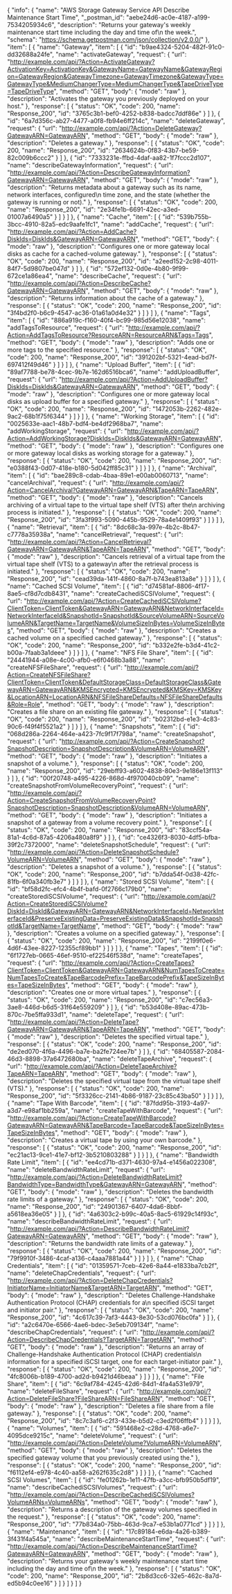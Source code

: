 {
  "info": {
    "name": "AWS Storage Gateway Service API Describe Maintenance Start Time",
    "_postman_id": "aebe24d6-ac0e-4187-a199-7534205934c6",
    "description": "Returns your gateway's weekly maintenance start time including the day and time of\n         the week.",
    "schema": "https://schema.getpostman.com/json/collection/v2.0.0/"
  },
  "item": [
    {
      "name": "Gateway",
      "item": [
        {
          "id": "b9ae4324-5204-482f-91c0-dd32688a24fe",
          "name": "activateGateway",
          "request": {
            "url": "http://example.com/api/?Action=ActivateGateway?ActivationKey=ActivationKey&GatewayName=GatewayName&GatewayRegion=GatewayRegion&GatewayTimezone=GatewayTimezone&GatewayType=GatewayType&MediumChangerType=MediumChangerType&TapeDriveType=TapeDriveType",
            "method": "GET",
            "body": {
              "mode": "raw"
            },
            "description": "Activates the gateway you previously deployed on your host."
          },
          "response": [
            {
              "status": "OK",
              "code": 200,
              "name": "Response_200",
              "id": "3765c3b1-bef0-4252-b838-badcc7ddf86e"
            }
          ]
        },
        {
          "id": "6a7d356c-ab27-4477-a0f8-fb94e6ff214c",
          "name": "deleteGateway",
          "request": {
            "url": "http://example.com/api/?Action=DeleteGateway?GatewayARN=GatewayARN",
            "method": "GET",
            "body": {
              "mode": "raw"
            },
            "description": "Deletes a gateway."
          },
          "response": [
            {
              "status": "OK",
              "code": 200,
              "name": "Response_200",
              "id": "2634624b-0f83-43b7-be59-82c009b6ccc2"
            }
          ]
        },
        {
          "id": "7333231e-ffbd-4daf-aa82-1f7fccc2d107",
          "name": "describeGatewayInformation",
          "request": {
            "url": "http://example.com/api/?Action=DescribeGatewayInformation?GatewayARN=GatewayARN",
            "method": "GET",
            "body": {
              "mode": "raw"
            },
            "description": "Returns metadata about a gateway such as its name, network interfaces, configured\n         time zone, and the state (whether the gateway is running or not)."
          },
          "response": [
            {
              "status": "OK",
              "code": 200,
              "name": "Response_200",
              "id": "2e34fe1b-6691-42ec-a3ed-01007a6490a5"
            }
          ]
        }
      ]
    },
    {
      "name": "Cache",
      "item": [
        {
          "id": "539b755b-3bcc-4910-82a5-edc9aafe1fc1",
          "name": "addCache",
          "request": {
            "url": "http://example.com/api/?Action=AddCache?DiskIds=DiskIds&GatewayARN=GatewayARN",
            "method": "GET",
            "body": {
              "mode": "raw"
            },
            "description": "Configures one or more gateway local disks as cache for a cached-volume gateway."
          },
          "response": [
            {
              "status": "OK",
              "code": 200,
              "name": "Response_200",
              "id": "a2eed152-2c98-4011-84f7-5d9807be047d"
            }
          ]
        },
        {
          "id": "572ef132-0d0e-4b80-9f99-672ce1a86ea4",
          "name": "describeCache",
          "request": {
            "url": "http://example.com/api/?Action=DescribeCache?GatewayARN=GatewayARN",
            "method": "GET",
            "body": {
              "mode": "raw"
            },
            "description": "Returns information about the cache of a gateway."
          },
          "response": [
            {
              "status": "OK",
              "code": 200,
              "name": "Response_200",
              "id": "3f4bd2f0-b6c9-4547-ac36-01a61a0d4e32"
            }
          ]
        }
      ]
    },
    {
      "name": "Tags",
      "item": [
        {
          "id": "886a919c-f160-40f4-bc99-985d56e12038",
          "name": "addTagsToResource",
          "request": {
            "url": "http://example.com/api/?Action=AddTagsToResource?ResourceARN=ResourceARN&Tags=Tags",
            "method": "GET",
            "body": {
              "mode": "raw"
            },
            "description": "Adds one or more tags to the specified resource."
          },
          "response": [
            {
              "status": "OK",
              "code": 200,
              "name": "Response_200",
              "id": "391202bf-5321-4ead-bd7f-697412f49d46"
            }
          ]
        }
      ]
    },
    {
      "name": "Upload Buffer",
      "item": [
        {
          "id": "89af7788-be78-4cec-9b7e-162d6516bca6",
          "name": "addUploadBuffer",
          "request": {
            "url": "http://example.com/api/?Action=AddUploadBuffer?DiskIds=DiskIds&GatewayARN=GatewayARN",
            "method": "GET",
            "body": {
              "mode": "raw"
            },
            "description": "Configures one or more gateway local disks as upload buffer for a specified gateway."
          },
          "response": [
            {
              "status": "OK",
              "code": 200,
              "name": "Response_200",
              "id": "1472053b-2262-482e-9ac2-68b1f75f6344"
            }
          ]
        }
      ]
    },
    {
      "name": "Working Storage",
      "item": [
        {
          "id": "0025633e-aac1-48b7-bdf4-be4df2968ba7",
          "name": "addWorkingStorage",
          "request": {
            "url": "http://example.com/api/?Action=AddWorkingStorage?DiskIds=DiskIds&GatewayARN=GatewayARN",
            "method": "GET",
            "body": {
              "mode": "raw"
            },
            "description": "Configures one or more gateway local disks as working storage for a gateway."
          },
          "response": [
            {
              "status": "OK",
              "code": 200,
              "name": "Response_200",
              "id": "e0388f43-0d07-418e-b180-5d042ff85c31"
            }
          ]
        }
      ]
    },
    {
      "name": "Archival",
      "item": [
        {
          "id": "bae289c8-cdab-4baa-89e1-e00ab0060713",
          "name": "cancelArchival",
          "request": {
            "url": "http://example.com/api/?Action=CancelArchival?GatewayARN=GatewayARN&TapeARN=TapeARN",
            "method": "GET",
            "body": {
              "mode": "raw"
            },
            "description": "Cancels archiving of a virtual tape to the virtual tape shelf (VTS) after the\n         archiving process is initiated."
          },
          "response": [
            {
              "status": "OK",
              "code": 200,
              "name": "Response_200",
              "id": "3fa3f993-5090-445b-9529-78a4e1409f93"
            }
          ]
        }
      ]
    },
    {
      "name": "Retrieval",
      "item": [
        {
          "id": "8dc68c3a-997e-4b2c-8b47-c7778a35938a",
          "name": "cancelRetrieval",
          "request": {
            "url": "http://example.com/api/?Action=CancelRetrieval?GatewayARN=GatewayARN&TapeARN=TapeARN",
            "method": "GET",
            "body": {
              "mode": "raw"
            },
            "description": "Cancels retrieval of a virtual tape from the virtual tape shelf (VTS) to a gateway\n         after the retrieval process is initiated."
          },
          "response": [
            {
              "status": "OK",
              "code": 200,
              "name": "Response_200",
              "id": "cead39da-141f-4860-8a7f-b743ea813a8e"
            }
          ]
        }
      ]
    },
    {
      "name": "Cached SCSI Volume",
      "item": [
        {
          "id": "d74581af-8806-4f17-8ae5-cf8d7cdb8431",
          "name": "createCachediSCSIVolume",
          "request": {
            "url": "http://example.com/api/?Action=CreateCachediSCSIVolume?ClientToken=ClientToken&GatewayARN=GatewayARN&NetworkInterfaceId=NetworkInterfaceId&SnapshotId=SnapshotId&SourceVolumeARN=SourceVolumeARN&TargetName=TargetName&VolumeSizeInBytes=VolumeSizeInBytes",
            "method": "GET",
            "body": {
              "mode": "raw"
            },
            "description": "Creates a cached volume on a specified cached gateway."
          },
          "response": [
            {
              "status": "OK",
              "code": 200,
              "name": "Response_200",
              "id": "b332e2fe-b3d4-41c2-b00a-7faab3a1deee"
            }
          ]
        }
      ]
    },
    {
      "name": "NFS File Share",
      "item": [
        {
          "id": "24441944-a08e-4c00-afb0-e6f0468b3a88",
          "name": "createNFSFileShare",
          "request": {
            "url": "http://example.com/api/?Action=CreateNFSFileShare?ClientToken=ClientToken&DefaultStorageClass=DefaultStorageClass&GatewayARN=GatewayARN&KMSEncrypted=KMSEncrypted&KMSKey=KMSKey&LocationARN=LocationARN&NFSFileShareDefaults=NFSFileShareDefaults&Role=Role",
            "method": "GET",
            "body": {
              "mode": "raw"
            },
            "description": "Creates a file share on an existing file gateway."
          },
          "response": [
            {
              "status": "OK",
              "code": 200,
              "name": "Response_200",
              "id": "b02312bd-e1e3-4c83-90c6-f49f4f5521a2"
            }
          ]
        }
      ]
    },
    {
      "name": "Snapshots",
      "item": [
        {
          "id": "068d286a-2264-464e-a423-7fc9f17f798a",
          "name": "createSnapshot",
          "request": {
            "url": "http://example.com/api/?Action=CreateSnapshot?SnapshotDescription=SnapshotDescription&VolumeARN=VolumeARN",
            "method": "GET",
            "body": {
              "mode": "raw"
            },
            "description": "Initiates a snapshot of a volume."
          },
          "response": [
            {
              "status": "OK",
              "code": 200,
              "name": "Response_200",
              "id": "29ebff93-a602-4838-80e3-9e186e13f113"
            }
          ]
        },
        {
          "id": "00f20748-a495-4226-868d-4f970040cb09",
          "name": "createSnapshotFromVolumeRecoveryPoint",
          "request": {
            "url": "http://example.com/api/?Action=CreateSnapshotFromVolumeRecoveryPoint?SnapshotDescription=SnapshotDescription&VolumeARN=VolumeARN",
            "method": "GET",
            "body": {
              "mode": "raw"
            },
            "description": "Initiates a snapshot of a gateway from a volume recovery point."
          },
          "response": [
            {
              "status": "OK",
              "code": 200,
              "name": "Response_200",
              "id": "83ccf54a-81a1-4c6d-87a5-4206a480a8f9"
            }
          ]
        },
        {
          "id": "ce4326f3-8030-4df5-bfba-39f2c7372000",
          "name": "deleteSnapshotSchedule",
          "request": {
            "url": "http://example.com/api/?Action=DeleteSnapshotSchedule?VolumeARN=VolumeARN",
            "method": "GET",
            "body": {
              "mode": "raw"
            },
            "description": "Deletes a snapshot of a volume."
          },
          "response": [
            {
              "status": "OK",
              "code": 200,
              "name": "Response_200",
              "id": "b7dda54f-0d38-42fc-81fb-6f0a340fb3e7"
            }
          ]
        }
      ]
    },
    {
      "name": "Stored SCSI Volume",
      "item": [
        {
          "id": "bf58d2fc-efc4-4b4f-bafd-0f2766c179b0",
          "name": "createStorediSCSIVolume",
          "request": {
            "url": "http://example.com/api/?Action=CreateStorediSCSIVolume?DiskId=DiskId&GatewayARN=GatewayARN&NetworkInterfaceId=NetworkInterfaceId&PreserveExistingData=PreserveExistingData&SnapshotId=SnapshotId&TargetName=TargetName",
            "method": "GET",
            "body": {
              "mode": "raw"
            },
            "description": "Creates a volume on a specified gateway."
          },
          "response": [
            {
              "status": "OK",
              "code": 200,
              "name": "Response_200",
              "id": "2199f0e6-4d6f-43ee-8227-12355cf89bb1"
            }
          ]
        }
      ]
    },
    {
      "name": "Tapes",
      "item": [
        {
          "id": "6f1727eb-0665-46ef-9510-ef22546f538d",
          "name": "createTapes",
          "request": {
            "url": "http://example.com/api/?Action=CreateTapes?ClientToken=ClientToken&GatewayARN=GatewayARN&NumTapesToCreate=NumTapesToCreate&TapeBarcodePrefix=TapeBarcodePrefix&TapeSizeInBytes=TapeSizeInBytes",
            "method": "GET",
            "body": {
              "mode": "raw"
            },
            "description": "Creates one or more virtual tapes."
          },
          "response": [
            {
              "status": "OK",
              "code": 200,
              "name": "Response_200",
              "id": "c7ec56a3-3ae8-446d-b6d5-31f64e559209"
            }
          ]
        },
        {
          "id": "b53d408e-89ac-473b-870c-7be5ffa933d1",
          "name": "deleteTape",
          "request": {
            "url": "http://example.com/api/?Action=DeleteTape?GatewayARN=GatewayARN&TapeARN=TapeARN",
            "method": "GET",
            "body": {
              "mode": "raw"
            },
            "description": "Deletes the specified virtual tape."
          },
          "response": [
            {
              "status": "OK",
              "code": 200,
              "name": "Response_200",
              "id": "de2ed070-4f6a-4496-ba7e-ba2fe724ee7b"
            }
          ]
        },
        {
          "id": "68405587-2084-46d3-8898-37a6472680ba",
          "name": "deleteTapeArchive",
          "request": {
            "url": "http://example.com/api/?Action=DeleteTapeArchive?TapeARN=TapeARN",
            "method": "GET",
            "body": {
              "mode": "raw"
            },
            "description": "Deletes the specified virtual tape from the virtual tape shelf (VTS)."
          },
          "response": [
            {
              "status": "OK",
              "code": 200,
              "name": "Response_200",
              "id": "5f3326cc-2141-4b86-9187-23c85c43ba50"
            }
          ]
        }
      ]
    },
    {
      "name": "Tape With Barcode",
      "item": [
        {
          "id": "87fdd95b-3193-4a97-a3d7-e98af1bb259a",
          "name": "createTapeWithBarcode",
          "request": {
            "url": "http://example.com/api/?Action=CreateTapeWithBarcode?GatewayARN=GatewayARN&TapeBarcode=TapeBarcode&TapeSizeInBytes=TapeSizeInBytes",
            "method": "GET",
            "body": {
              "mode": "raw"
            },
            "description": "Creates a virtual tape by using your own barcode."
          },
          "response": [
            {
              "status": "OK",
              "code": 200,
              "name": "Response_200",
              "id": "ec21ac13-9ce1-41e7-bf12-3b5210803288"
            }
          ]
        }
      ]
    },
    {
      "name": "Bandwidth Rate Limit",
      "item": [
        {
          "id": "ee4cd71b-d371-4630-97a4-e1456a022308",
          "name": "deleteBandwidthRateLimit",
          "request": {
            "url": "http://example.com/api/?Action=DeleteBandwidthRateLimit?BandwidthType=BandwidthType&GatewayARN=GatewayARN",
            "method": "GET",
            "body": {
              "mode": "raw"
            },
            "description": "Deletes the bandwidth rate limits of a gateway."
          },
          "response": [
            {
              "status": "OK",
              "code": 200,
              "name": "Response_200",
              "id": "24901367-6407-4da6-8bbf-a5618ea36e05"
            }
          ]
        },
        {
          "id": "4a6303c2-b99c-40a5-8ac5-61929c14f93c",
          "name": "describeBandwidthRateLimit",
          "request": {
            "url": "http://example.com/api/?Action=DescribeBandwidthRateLimit?GatewayARN=GatewayARN",
            "method": "GET",
            "body": {
              "mode": "raw"
            },
            "description": "Returns the bandwidth rate limits of a gateway."
          },
          "response": [
            {
              "status": "OK",
              "code": 200,
              "name": "Response_200",
              "id": "79f9910f-3486-4caf-a136-c4aaa7881a44"
            }
          ]
        }
      ]
    },
    {
      "name": "Chap Credentials",
      "item": [
        {
          "id": "01359571-7ceb-42e6-8a44-e1833ba7cb2f",
          "name": "deleteChapCredentials",
          "request": {
            "url": "http://example.com/api/?Action=DeleteChapCredentials?InitiatorName=InitiatorName&TargetARN=TargetARN",
            "method": "GET",
            "body": {
              "mode": "raw"
            },
            "description": "Deletes Challenge-Handshake Authentication Protocol (CHAP) credentials for a\n         specified iSCSI target and initiator pair."
          },
          "response": [
            {
              "status": "OK",
              "code": 200,
              "name": "Response_200",
              "id": "4c617c39-7af3-4443-8e30-53cd076bc0fa"
            }
          ]
        },
        {
          "id": "a2c6470e-6566-4ae6-bdec-3e5eb709134f",
          "name": "describeChapCredentials",
          "request": {
            "url": "http://example.com/api/?Action=DescribeChapCredentials?TargetARN=TargetARN",
            "method": "GET",
            "body": {
              "mode": "raw"
            },
            "description": "Returns an array of Challenge-Handshake Authentication Protocol (CHAP) credentials\n         information for a specified iSCSI target, one for each target-initiator pair."
          },
          "response": [
            {
              "status": "OK",
              "code": 200,
              "name": "Response_200",
              "id": "4fc8006b-b189-4700-ad2d-b9421d46beaa"
            }
          ]
        }
      ]
    },
    {
      "name": "File Share",
      "item": [
        {
          "id": "6c9af784-4245-42d6-84d1-4fa4a531e979",
          "name": "deleteFileShare",
          "request": {
            "url": "http://example.com/api/?Action=DeleteFileShare?FileShareARN=FileShareARN",
            "method": "GET",
            "body": {
              "mode": "raw"
            },
            "description": "Deletes a file share from a file gateway."
          },
          "response": [
            {
              "status": "OK",
              "code": 200,
              "name": "Response_200",
              "id": "8c7c3af6-c2f3-433e-b5d2-c3ed2f06ffb4"
            }
          ]
        }
      ]
    },
    {
      "name": "Volumes",
      "item": [
        {
          "id": "591468e2-c28d-4768-a6e7-4095dce9215c",
          "name": "deleteVolume",
          "request": {
            "url": "http://example.com/api/?Action=DeleteVolume?VolumeARN=VolumeARN",
            "method": "GET",
            "body": {
              "mode": "raw"
            },
            "description": "Deletes the specified gateway volume that you previously created using the."
          },
          "response": [
            {
              "status": "OK",
              "code": 200,
              "name": "Response_200",
              "id": "f6112ef4-e978-4c40-aa58-a262f635c2d8"
            }
          ]
        }
      ]
    },
    {
      "name": "Cached SCSI Volumes",
      "item": [
        {
          "id": "fe01262b-1e11-47fb-a3cc-bfb950b5df19",
          "name": "describeCachediSCSIVolumes",
          "request": {
            "url": "http://example.com/api/?Action=DescribeCachediSCSIVolumes?VolumeARNs=VolumeARNs",
            "method": "GET",
            "body": {
              "mode": "raw"
            },
            "description": "Returns a description of the gateway volumes specified in the request."
          },
          "response": [
            {
              "status": "OK",
              "code": 200,
              "name": "Response_200",
              "id": "77b834a0-75bb-463d-9ca7-e53b1a0771cd"
            }
          ]
        }
      ]
    },
    {
      "name": "Maintenance",
      "item": [
        {
          "id": "17c89184-e6da-4a26-b389-3f431f4a545a",
          "name": "describeMaintenanceStartTime",
          "request": {
            "url": "http://example.com/api/?Action=DescribeMaintenanceStartTime?GatewayARN=GatewayARN",
            "method": "GET",
            "body": {
              "mode": "raw"
            },
            "description": "Returns your gateway's weekly maintenance start time including the day and time of\n         the week."
          },
          "response": [
            {
              "status": "OK",
              "code": 200,
              "name": "Response_200",
              "id": "2b8d3cc6-32e5-462c-8a7d-ed5b94c0ee16"
            }
          ]
        }
      ]
    }
  ]
}
